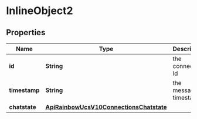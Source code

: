

# InlineObject2

## Properties

Name | Type | Description | Notes
------------ | ------------- | ------------- | -------------
**id** | **String** | the connection Id | 
**timestamp** | **String** | the message timestamp | 
**chatstate** | [**ApiRainbowUcsV10ConnectionsChatstate**](ApiRainbowUcsV10ConnectionsChatstate.md) |  | 



